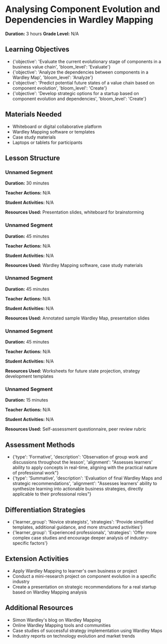 # Analysing Component Evolution and Dependencies in Wardley Mapping

**Duration:** 3 hours
**Grade Level:** N/A

## Learning Objectives
- {'objective': 'Evaluate the current evolutionary stage of components in a business value chain', 'bloom_level': 'Evaluate'}
- {'objective': 'Analyze the dependencies between components in a Wardley Map', 'bloom_level': 'Analyze'}
- {'objective': 'Predict potential future states of a value chain based on component evolution', 'bloom_level': 'Create'}
- {'objective': 'Develop strategic options for a startup based on component evolution and dependencies', 'bloom_level': 'Create'}

## Materials Needed
- Whiteboard or digital collaborative platform
- Wardley Mapping software or templates
- Case study materials
- Laptops or tablets for participants

## Lesson Structure
### Unnamed Segment
**Duration:** 30 minutes

**Teacher Actions:** N/A

**Student Activities:** N/A

**Resources Used:** Presentation slides, whiteboard for brainstorming

### Unnamed Segment
**Duration:** 45 minutes

**Teacher Actions:** N/A

**Student Activities:** N/A

**Resources Used:** Wardley Mapping software, case study materials

### Unnamed Segment
**Duration:** 45 minutes

**Teacher Actions:** N/A

**Student Activities:** N/A

**Resources Used:** Annotated sample Wardley Map, presentation slides

### Unnamed Segment
**Duration:** 45 minutes

**Teacher Actions:** N/A

**Student Activities:** N/A

**Resources Used:** Worksheets for future state projection, strategy development templates

### Unnamed Segment
**Duration:** 15 minutes

**Teacher Actions:** N/A

**Student Activities:** N/A

**Resources Used:** Self-assessment questionnaire, peer review rubric

## Assessment Methods
- {'type': 'Formative', 'description': 'Observation of group work and discussions throughout the lesson', 'alignment': "Assesses learners' ability to apply concepts in real-time, aligning with the practical nature of professional work"}
- {'type': 'Summative', 'description': 'Evaluation of final Wardley Maps and strategic recommendations', 'alignment': "Assesses learners' ability to synthesize learning into actionable business strategies, directly applicable to their professional roles"}

## Differentiation Strategies
- {'learner_group': 'Novice strategists', 'strategies': 'Provide simplified templates, additional guidance, and more structured activities'}
- {'learner_group': 'Experienced professionals', 'strategies': 'Offer more complex case studies and encourage deeper analysis of industry-specific factors'}

## Extension Activities
- Apply Wardley Mapping to learner's own business or project
- Conduct a mini-research project on component evolution in a specific industry
- Create a presentation on strategic recommendations for a real startup based on Wardley Mapping analysis

## Additional Resources
- Simon Wardley's blog on Wardley Mapping
- Online Wardley Mapping tools and communities
- Case studies of successful strategy implementation using Wardley Maps
- Industry reports on technology evolution and market trends
